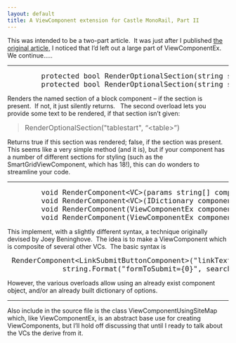 ```yaml
---
layout: default
title: A ViewComponent extension for Castle MonoRail, Part II
---
```


  <P>This was intended to be a two-part article.  It was just after I published <A href="http://honestillusion.com/blogs/blog_0/archive/2009/08/24/a-viewcomponent-extension-for-castle-monorail.aspx" target="_blank">the original article,</A> I noticed that I’d left out a large part of ViewComponentEx. We continue…..</P>
<HR />
<PRE class="c#"><FONT size="4">        protected bool RenderOptionalSection(string section) 
        protected bool RenderOptionalSection(string section, string defaultText)</FONT> </PRE>
<P>Renders the named section of a block component – if the section is present.  If not, it just silently returns.   The second overload lets you provide some text to be rendered, if that section isn’t given:</P>
<BLOCKQUOTE>
<P><FONT size="3">RenderOptionalSection("tablestart", “&lt;table&gt;”)</FONT> </P></BLOCKQUOTE>
<P>Returns true if this section was rendered; false, if the section was present.  This seems like a very simple method (and it is), but if your component has a number of different sections for styling (such as the SmartGridViewComponent, which has 18!), this can do wonders to streamline your code.</P>
<HR />
<PRE class="c#"><FONT size="4">        void RenderComponent&lt;VC&gt;(params string[] componentParams) where VC : ViewComponentEx, new();
        void RenderComponent&lt;VC&gt;(IDictionary componentParams) where VC : ViewComponentEx, new();
        void RenderComponent(ViewComponentEx component, params string[] componentParams); 
        void RenderComponent(ViewComponentEx component, IDictionary componentParams); </FONT></PRE>
<P>This implement, with a slightly different syntax, a technique originally devised by Joey Beninghove.  The idea is to make a ViewComponent which is composite of several other VCs.  The basic syntax is </P><PRE class="c#"><FONT size="4"> RenderComponent&lt;LinkSubmitButtonComponent&gt;("linkText=Search",
             string.Format("formToSubmit={0}", searchFormName));</FONT></PRE>
<P>However, the various overloads allow using an already exist component object, and/or an already built dictionary of options.</P>
<HR />

<P>Also include in the source file is the class ViewComponentUsingSiteMap which, like ViewComponentEx, is an abstract base use for creating ViewComponents, but I’ll hold off discussing that until I ready to talk about the VCs the derive from it.</P>